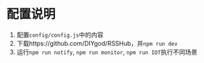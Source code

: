 # 配置说明
1. 配置`config/config.js`中的内容
2. 下载https://github.com/DIYgod/RSSHub，并`npm run dev`
3. 运行`npm run notify`, `npm run monitor`, `npm run IOT`执行不同场景